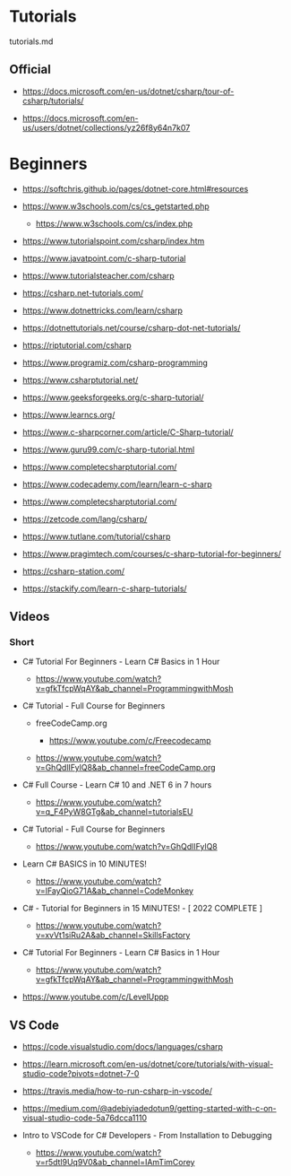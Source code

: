 # Tutorials

tutorials.md

## Official

*   https://docs.microsoft.com/en-us/dotnet/csharp/tour-of-csharp/tutorials/

*   https://docs.microsoft.com/en-us/users/dotnet/collections/yz26f8y64n7k07
# Beginners

*   https://softchris.github.io/pages/dotnet-core.html#resources

*   https://www.w3schools.com/cs/cs_getstarted.php

    *   https://www.w3schools.com/cs/index.php

*   https://www.tutorialspoint.com/csharp/index.htm

*   https://www.javatpoint.com/c-sharp-tutorial

*   https://www.tutorialsteacher.com/csharp

*   https://csharp.net-tutorials.com/

*   https://www.dotnettricks.com/learn/csharp

*   https://dotnettutorials.net/course/csharp-dot-net-tutorials/

*   https://riptutorial.com/csharp

*   https://www.programiz.com/csharp-programming

*   https://www.csharptutorial.net/

*   https://www.geeksforgeeks.org/c-sharp-tutorial/

*   https://www.learncs.org/

*   https://www.c-sharpcorner.com/article/C-Sharp-tutorial/

*   https://www.guru99.com/c-sharp-tutorial.html

*   https://www.completecsharptutorial.com/

*   https://www.codecademy.com/learn/learn-c-sharp

*   https://www.completecsharptutorial.com/

*   https://zetcode.com/lang/csharp/

*   https://www.tutlane.com/tutorial/csharp

*   https://www.pragimtech.com/courses/c-sharp-tutorial-for-beginners/

*   https://csharp-station.com/

*   https://stackify.com/learn-c-sharp-tutorials/

## Videos

### Short

*   C# Tutorial For Beginners - Learn C# Basics in 1 Hour

    *   https://www.youtube.com/watch?v=gfkTfcpWqAY&ab_channel=ProgrammingwithMosh

*   C# Tutorial - Full Course for Beginners

    *   freeCodeCamp.org

        *   https://www.youtube.com/c/Freecodecamp

    *   https://www.youtube.com/watch?v=GhQdlIFylQ8&ab_channel=freeCodeCamp.org

*   C# Full Course - Learn C# 10 and .NET 6 in 7 hours

    *   https://www.youtube.com/watch?v=q_F4PyW8GTg&ab_channel=tutorialsEU

*   C# Tutorial - Full Course for Beginners

    *   https://www.youtube.com/watch?v=GhQdlIFylQ8

*   Learn C# BASICS in 10 MINUTES!

    *   https://www.youtube.com/watch?v=IFayQioG71A&ab_channel=CodeMonkey

*   C# - Tutorial for Beginners in 15 MINUTES! - [ 2022 COMPLETE ]

    *   https://www.youtube.com/watch?v=xvVt1siRu2A&ab_channel=SkillsFactory

*   C# Tutorial For Beginners - Learn C# Basics in 1 Hour

    *   https://www.youtube.com/watch?v=gfkTfcpWqAY&ab_channel=ProgrammingwithMosh


*   https://www.youtube.com/c/LevelUppp


## VS Code

*   https://code.visualstudio.com/docs/languages/csharp

*   https://learn.microsoft.com/en-us/dotnet/core/tutorials/with-visual-studio-code?pivots=dotnet-7-0

*   https://travis.media/how-to-run-csharp-in-vscode/

*   https://medium.com/@adebiyiadedotun9/getting-started-with-c-on-visual-studio-code-5a76dcca1110

*   Intro to VSCode for C# Developers - From Installation to Debugging

    *   https://www.youtube.com/watch?v=r5dtl9Uq9V0&ab_channel=IAmTimCorey
